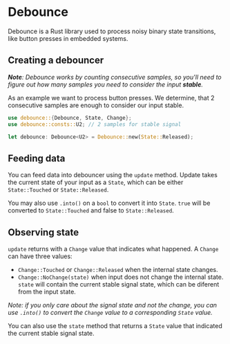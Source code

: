 Debounce
=========

Debounce is a Rust library used to process noisy binary state transitions, like button presses in embedded systems.

Creating a debouncer
--------------------

_**Note**: Debounce works by counting consecutive samples, so you'll need to figure out how many samples you need to consider the input **stable**._

As an example we want to process button presses. We determine, that 2 consecutive samples are enough to consider our input stable.

```rust
use debounce::{Debounce, State, Change};
use debounce::consts::U2; // 2 samples for stable signal

let debounce: Debounce<U2> = Debounce::new(State::Released);
```

Feeding data
------------

You can feed data into debouncer using the `update` method. Update takes the current state of your input as a `State`, which can be either `State::Touched` or `State::Released`.

You may also use `.into()` on a `bool` to convert it into `State`. `true` will be converted to `State::Touched` and false to `State::Released`.

Observing state
---------------

`update` returns with a `Change` value that indicates what happened. A `Change` can have three values:

 * `Change::Touched` or `Change::Released` when the internal state changes.
 * `Change::NoChange(state)` when input does not change the internal state. `state` will contain the current stable signal state, which can be diferent from the input state.

_Note: if you only care about the signal state and not the change, you can use `.into()` to convert the `Change` value to a corresponding `State` value._

You can also use the `state` method that returns a `State` value that indicated the current stable signal state.

